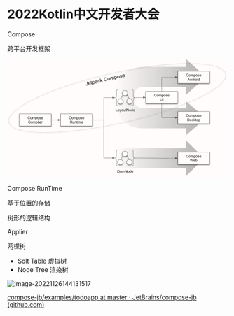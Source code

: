 # 2022Kotlin中文开发者大会

Compose

跨平台开发框架

![image-20221126144537814](./assets/image-20221126144537814.png)

Compose RunTime

基于位置的存储

树形的逻辑结构

Applier

两棵树

- Solt Table 虚拟树
- Node Tree 渲染树

![image-20221126144131517](C:\Users\yurui\AppData\Roaming\Typora\typora-user-images\image-20221126144131517.png)

[compose-jb/examples/todoapp at master · JetBrains/compose-jb (github.com)](https://github.com/JetBrains/compose-jb/tree/master/examples/todoapp)



